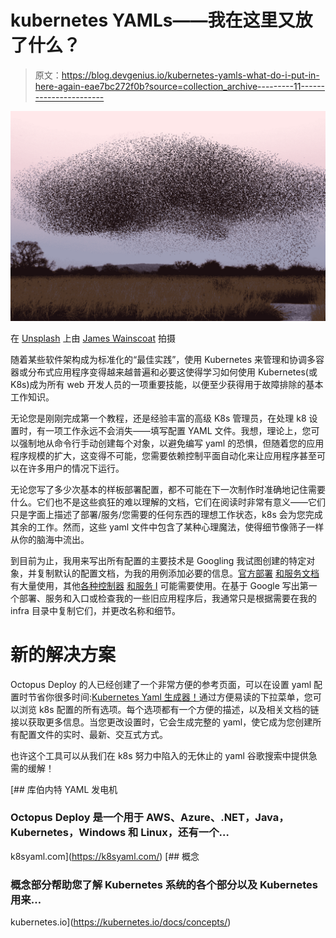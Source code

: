 # kubernetes YAMLs——我在这里又放了什么？

> 原文：<https://blog.devgenius.io/kubernetes-yamls-what-do-i-put-in-here-again-eae7bc272f0b?source=collection_archive---------11----------------------->

![](img/0a6f5fbddbc4187b1d1bd55a1795e033.png)

在 [Unsplash](https://unsplash.com?utm_source=medium&utm_medium=referral) 上由 [James Wainscoat](https://unsplash.com/@tumbao1949?utm_source=medium&utm_medium=referral) 拍摄

随着某些软件架构成为标准化的“最佳实践”，使用 Kubernetes 来管理和协调多容器或分布式应用程序变得越来越普遍和必要这使得学习如何使用 Kubernetes(或 K8s)成为所有 web 开发人员的一项重要技能，以便至少获得用于故障排除的基本工作知识。

无论您是刚刚完成第一个教程，还是经验丰富的高级 K8s 管理员，在处理 k8 设置时，有一项工作永远不会消失——填写配置 YAML 文件。我想，理论上，您可以强制地从命令行手动创建每个对象，以避免编写 yaml 的恐惧，但随着您的应用程序规模的扩大，这变得不可能，您需要依赖控制平面自动化来让应用程序甚至可以在许多用户的情况下运行。

无论您写了多少次基本的样板部署配置，都不可能在下一次制作时准确地记住需要什么。它们也不是这些疯狂的难以理解的文档，它们在阅读时非常有意义——它们只是字面上描述了部署/服务/您需要的任何东西的理想工作状态，k8s 会为您完成其余的工作。然而，这些 yaml 文件中包含了某种心理魔法，使得细节像筛子一样从你的脑海中流出。

到目前为止，我用来写出所有配置的主要技术是 Googling 我试图创建的特定对象，并复制默认的配置文档，为我的用例添加必要的信息。[官方部署](https://kubernetes.io/docs/concepts/workloads/controllers/deployment/) [和服务文档](https://kubernetes.io/docs/concepts/services-networking/service/)有大量使用，其他[各种控制器](https://kubernetes.io/docs/concepts/workloads/controllers/) [和服务 I](https://kubernetes.io/docs/concepts/services-networking/) 可能需要使用。在基于 Google 写出第一个部署、服务和入口或检查我的一些旧应用程序后，我通常只是根据需要在我的 infra 目录中复制它们，并更改名称和细节。

# 新的解决方案

Octopus Deploy 的人已经创建了一个非常方便的参考页面，可以在设置 yaml 配置时节省你很多时间:[Kubernetes Yaml 生成器！](https://k8syaml.com/)通过方便易读的下拉菜单，您可以浏览 k8s 配置的所有选项。每个选项都有一个方便的描述，以及相关文档的链接以获取更多信息。当您更改设置时，它会生成完整的 yaml，使它成为您创建所有配置文件的实时、最新、交互式方式。

也许这个工具可以从我们在 k8s 努力中陷入的无休止的 yaml 谷歌搜索中提供急需的缓解！

 [## 库伯内特 YAML 发电机

### Octopus Deploy 是一个用于 AWS、Azure、.NET，Java，Kubernetes，Windows 和 Linux，还有一个…

k8syaml.com](https://k8syaml.com/) [](https://kubernetes.io/docs/concepts/) [## 概念

### 概念部分帮助您了解 Kubernetes 系统的各个部分以及 Kubernetes 用来…

kubernetes.io](https://kubernetes.io/docs/concepts/)